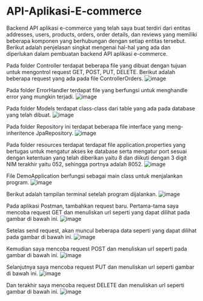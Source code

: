 # API-Aplikasi-E-commerce

Backend API aplikasi e-commerce yang telah saya buat terdiri dari entitas addresses, users, products, orders, order details, dan reviews yang memiliki beberapa komponen yang berhubungan dengan setiap entitas tersebut. Berikut adalah penjelasan singkat mengenai hal-hal yang ada dan diperlukan dalam pembuatan backend API aplikasi e-commerce.

Pada folder Controller terdapat beberapa file yang dibuat dengan tujuan untuk mengontrol request GET, POST, PUT, DELETE. Berikut adalah beberapa request yang ada pada file ControllerOrders.
![image](https://github.com/nikomangmarsyani/API-Aplikasi-E-commerce/assets/113657483/e3f1639d-a8a0-40d3-8524-7da7097cbd80)

Pada folder ErrorHandler terdapat file yang berfungsi untuk menghandle error yang mungkin terjadi.
![image](https://github.com/nikomangmarsyani/API-Aplikasi-E-commerce/assets/113657483/0f073dec-1220-44ae-ad54-a1f800572c1e)

Pada folder Models terdapat class-class dari table yang ada pada database yang telah dibuat.
![image](https://github.com/nikomangmarsyani/API-Aplikasi-E-commerce/assets/113657483/c0a13917-3934-4a8b-8f07-c92a47760925)

Pada folder Repository ini terdapat beberapa file interface yang meng-inheritence JpaRepository.
![image](https://github.com/nikomangmarsyani/API-Aplikasi-E-commerce/assets/113657483/a8c3aada-1e8e-48f5-98d3-5048e320972e)

Pada folder resources terdapat terdapat file application.properties yang bertugas untuk mengatur akses ke database serta mengatur port sesuai dengan ketentuan yang telah diberikan yaitu 8 dan diikuti dengan 3 digit NIM terakhir yaitu 052, sehingga portnya adalah 8052.
![image](https://github.com/nikomangmarsyani/API-Aplikasi-E-commerce/assets/113657483/b7b6cae7-88f9-462f-86ad-f1f1bca13cf6)

File DemoApplication berfungsi sebagai main class untuk menjalankan program.
![image](https://github.com/nikomangmarsyani/API-Aplikasi-E-commerce/assets/113657483/edc3a95a-f66a-429a-8dd3-d82b31737416)

Berikut adalah tampilan terminal setelah program dijalankan.
![image](https://github.com/nikomangmarsyani/API-Aplikasi-E-commerce/assets/113657483/cd5f5467-a540-4bdf-b5f6-911ed97b5378)

Pada aplikasi Postman, tambahkan request baru. Pertama-tama saya mencoba request GET dan menuliskan url seperti yang dapat dilihat pada gambar di bawah ini. 
![image](https://github.com/nikomangmarsyani/API-Aplikasi-E-commerce/assets/113657483/3b342505-4ec8-4bf3-a33d-ceb8c0c31143)

Setelas send request, akan muncul beberapa data seperti yang dapat dilihat pada gambar di bawah ini.
![image](https://github.com/nikomangmarsyani/API-Aplikasi-E-commerce/assets/113657483/23a34b62-d5fc-403b-ad87-38a15d65d51b)

Kemudian saya mencoba request POST dan menuliskan url seperti pada gambar di bawah ini. 
![image](https://github.com/nikomangmarsyani/API-Aplikasi-E-commerce/assets/113657483/cd15a947-23a5-4d4b-a49c-1921d7a673cc)

Selanjutnya saya mencoba request PUT dan menuliskan url seperti gambar di bawah ini.
![image](https://github.com/nikomangmarsyani/API-Aplikasi-E-commerce/assets/113657483/16fd1341-e2d9-43a8-ad51-ae70ca6aecef)

Dan terakhir saya mencoba request DELETE dan menuliskan url seperti gambar di bawah ini.
![image](https://github.com/nikomangmarsyani/API-Aplikasi-E-commerce/assets/113657483/96c8c287-a85b-4802-8cf6-a971993dc780)
